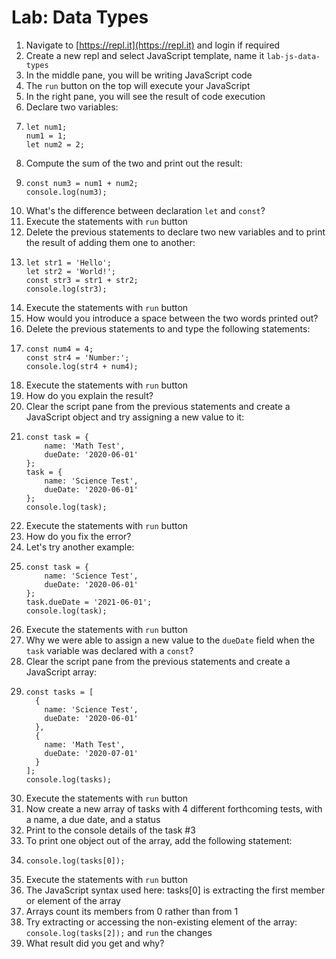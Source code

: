 # Lab: Data Types

1. Navigate to [https://repl.it](https://repl.it) and login if required
2. Create a new repl and select JavaScript template, name it `lab-js-data-types`
3. In the middle pane, you will be writing JavaScript code
4. The `run` button on the top will execute your JavaScript
5. In the right pane, you will see the result of code execution
6. Declare two variables:
7. ```text
   let num1;
   num1 = 1;
   let num2 = 2;
   ```
8. Compute the sum of the two and print out the result:
9. ```text
   const num3 = num1 + num2;
   console.log(num3);
   ```
10. What's the difference between declaration `let` and `const`?
11. Execute the statements with `run` button
12. Delete the previous statements to declare two new variables and to print the result of adding them one to another:
13. ```text
    let str1 = 'Hello';
    let str2 = 'World!';
    const str3 = str1 + str2;
    console.log(str3);
    ```
14. Execute the statements with `run` button
15. How would you introduce a space between the two words printed out?
16. Delete the previous statements to and type the following statements:
17. ```text
    const num4 = 4;
    const str4 = 'Number:';
    console.log(str4 + num4);
    ```
18. Execute the statements with `run` button
19. How do you explain the result?
20. Clear the script pane from the previous statements and create a JavaScript object and try assigning a new value to it:
21. ```text
    const task = {
        name: 'Math Test',
        dueDate: '2020-06-01'
    };
    task = {
        name: 'Science Test',
        dueDate: '2020-06-01'
    };
    console.log(task);
    ```
22. Execute the statements with `run` button
23. How do you fix the error?
24. Let's try another example:
25. ```text
    const task = {
        name: 'Science Test',
        dueDate: '2020-06-01'
    };
    task.dueDate = '2021-06-01';
    console.log(task);
    ```
26. Execute the statements with `run` button
27. Why we were able to assign a new value to the `dueDate` field when the `task` variable was declared with a `const`?
28. Clear the script pane from the previous statements and create a JavaScript array:
29. ```text
    const tasks = [
      {
        name: 'Science Test',
        dueDate: '2020-06-01'
      },
      {
        name: 'Math Test',
        dueDate: '2020-07-01'
      }
    ];
    console.log(tasks);
    ```
30. Execute the statements with `run` button
31. Now create a new array of tasks with 4 different forthcoming tests, with a name, a due date, and a status
32. Print to the console details of the task \#3
33. To print one object out of the array, add the following statement:
34. ```text
    console.log(tasks[0]);
    ```
35. Execute the statements with `run` button
36. The JavaScript syntax used here: tasks\[0\] is extracting the first member or element of the array
37. Arrays count its  members from 0 rather than from 1
38. Try extracting or accessing the non-existing element of the array: `console.log(tasks[2]);` and `run` the changes
39. What result did you get and why?

